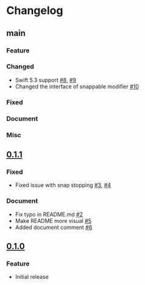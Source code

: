 Changelog
===

## main

### Feature

### Changed

- Swift 5.3 support [#8](https://github.com/hugehoge/Snappable/pull/8), [#9](https://github.com/hugehoge/Snappable/pull/9)
- Changed the interface of snappable modifier [#10](https://github.com/hugehoge/Snappable/pull/10)

### Fixed

### Document

### Misc

## [0.1.1]

### Fixed

- Fixed issue with snap stopping [#3](https://github.com/hugehoge/Snappable/pull/3), [#4](https://github.com/hugehoge/Snappable/pull/4)

### Document

- Fix typo in README.md [#2](https://github.com/hugehoge/Snappable/pull/2)
- Make README more visual [#5](https://github.com/hugehoge/Snappable/pull/5)
- Added document comment [#6](https://github.com/hugehoge/Snappable/pull/6)

## [0.1.0]

### Feature
- Initial release

[0.1.0]: https://github.com/hugehoge/Snappable/releases/tag/0.1.0
[0.1.1]: https://github.com/hugehoge/Snappable/releases/tag/0.1.1
